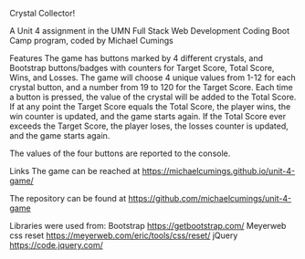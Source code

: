 Crystal Collector!

A Unit 4 assignment in the UMN Full Stack Web Development
Coding Boot Camp program, coded by Michael Cumings

Features
The game has buttons marked by 4 different crystals, and 
Bootstrap buttons/badges with counters for Target Score, Total 
Score, Wins, and Losses.  The game will choose 4 unique values 
from 1-12 for each crystal button, and a number from 19 to 120 
for the Target Score.  Each time a button is pressed, the value 
of the crystal will be added to the Total Score.  If at any 
point the Target Score equals the Total Score, the player wins, 
the win counter is updated, and the game starts again.  If the 
Total Score ever exceeds the Target Score, the player loses, 
the losses counter is updated, and the game starts again.

The values of the four buttons are reported to the console.

Links
The game can be reached at 
https://michaelcumings.github.io/unit-4-game/

The repository can be found at
https://github.com/michaelcumings/unit-4-game

Libraries were used from:
Bootstrap https://getbootstrap.com/
Meyerweb css reset https://meyerweb.com/eric/tools/css/reset/
jQuery https://code.jquery.com/

